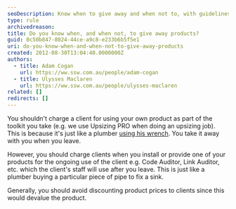 ```yaml
---
seoDescription: Know when to give away and when not to, with guidelines on charging clients for products.
type: rule
archivedreason:
title: Do you know when, and when not, to give away products?
guid: 0c50b847-8024-44ce-a9c8-e233b6b5f5e1
uri: do-you-know-when-and-when-not-to-give-away-products
created: 2012-08-30T13:04:40.0000000Z
authors:
  - title: Adam Cogan
    url: https://ww.ssw.com.au/people/adam-cogan
  - title: Ulysses Maclaren
    url: https://ww.ssw.com.au/people/ulysses-maclaren
related: []
redirects: []
---
```


You shouldn't charge a client for using your own product as part of the toolkit you take (e.g. we use Upsizing PRO when doing an upsizing job). This is because it's just like a plumber [using his wrench](/do-you-always-carry-your-tool-box). You take it away with you when you leave.

<!--endintro-->

However, you should charge clients when you install or provide one of your products for the ongoing use of the client e.g. Code Auditor, Link Auditor, etc. which the client's staff will use after you leave. This is just like a plumber buying a particular piece of pipe to fix a sink.

Generally, you should avoid discounting product prices to clients since this would devalue the product.
